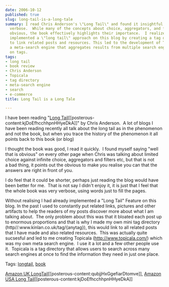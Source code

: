 ```yaml
---
date: 2006-10-12
published: true
slug: long-tail-is-a-long-tale
summary: I read Chris Anderson's \"Long Tail\" and found it insightful, albeit a bit
  verbose.  While many of the concepts about choice, aggregators, and filters felt
  obvious, the book effectively highlights their importance.  I realized I'd already
  implemented a \"long tail\" approach on this blog by creating a tag directory (http//:www.kinlan.co.uk/tag/{anytag})
  to link related posts and resources. This led to the development of Topicala (http://www.topicala.com/),
  a meta-search engine that aggregates results from multiple search engines based
  on tags.
tags:
- long tail
- book review
- Chris Anderson
- Topicala
- tag directory
- meta-search engine
- search
- e-commerce
title: Long Tail is a Long Tale

---
```

<p>I have been reading "<a href="http://www.amazon.com/gp/redirect.html?ie=UTF8&amp;location=http%3A%2F%2Fwww.amazon.com%2FLong-Tail-Future-Business-Selling%2Fdp%2F1401302378%2Fsr%3D8-1%2Fqid%3D1160678312%3Fie%3DUTF8&amp;tag=cnetfra-20&amp;linkCode=ur2&amp;camp=1789&amp;creative=9325">Long Tail</a>[[posterous-content:kjDoEfhcchhpnHHyeDkA]]" by Chris Anderson.  A lot of blogs I have been reading recently all talk about the long tail as in the phenomenon and not the book, but when you trace the history of the phenomenon it all points back to this book (or blog)</p> <p>I thought the book was good, I read it quickly.  I found myself saying "well that is obvious" on every other page when Chris was talking about limited choice against infinite choice, aggregators and filters etc, but that is not a bad thing, it points out the obvious to make you realise you can that the answers are right in front of you.</p> <p>I do feel that it could be shorter, perhaps just reading the blog would have been better for me.  That is not say I didn't enjoy it, it is just that I feel that the whole book was very verbose, using words just to fill the pages.</p> <p>Without realising I had already implemented a "Long Tail" Feature on this blog. In the past I used to constantly put related links, pictures and other artifacts to help the readers of my posts discover more about what I am talking about.  The only problem about this was that it bloated each post up to enormous proportions and that is why I made my own mini tag directory (http//:www.kinlan.co.uk/tag/{anytag}), this would link to all related posts that I have made and also related resources.  This was actually quite sucsesful and led to me creating Topicala (<a href="http://www.topicala.com/">http://www.topicala.com/</a>) which was my own meta search engine.  I use it a lot and a few other people use it.  Topicala is a tag directory that allows users to search across many search engines at once to find the information they need in just one place.</p> <p></p> <div class="wlWriterSmartContent" style="padding-right: 0px; display: inline; padding-left: 0px; padding-bottom: 0px; margin: 0px; padding-top: 0px;">Tags: <a href="http://www.kinlan.co.uk/tag/longtail" rel="tag">longtail</a>, <a href="http://www.kinlan.co.uk/tag/book" rel="tag">book</a>
</div> <p></p> <p><a href="http://www.amazon.co.uk/gp/redirect.html?ie=UTF8&amp;location=http%3A%2F%2Fwww.amazon.co.uk%2FLong-Tail-Endless-Creating-Unlimited%2Fdp%2F184413850X%2Fsr%3D8-1%2Fqid%3D1160679700%3Fie%3DUTF8&amp;tag=cnetfra-21&amp;linkCode=ur2&amp;camp=1634&amp;creative=6738">Amazon UK LongTail</a>[[posterous-content:qubjjHxGgefiarDtomve]], <a href="http://www.amazon.com/gp/redirect.html?ie=UTF8&amp;location=http%3A%2F%2Fwww.amazon.com%2FLong-Tail-Future-Business-Selling%2Fdp%2F1401302378%2Fsr%3D8-1%2Fqid%3D1160678312%3Fie%3DUTF8&amp;tag=cnetfra-20&amp;linkCode=ur2&amp;camp=1789&amp;creative=9325">Amazon USA Long Tail</a>[[posterous-content:kjDoEfhcchhpnHHyeDkA]]</p>

